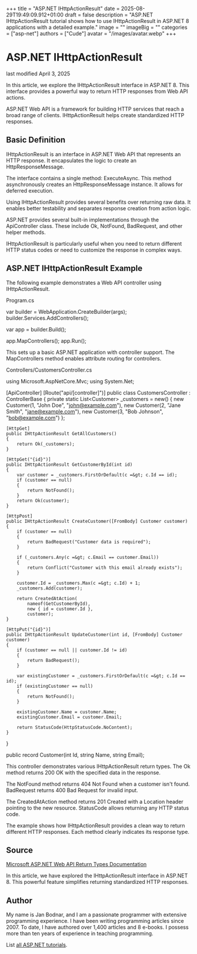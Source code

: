 +++
title = "ASP.NET IHttpActionResult"
date = 2025-08-29T19:49:09.912+01:00
draft = false
description = "ASP.NET IHttpActionResult tutorial shows how to use IHttpActionResult in ASP.NET 8 applications with a detailed example."
image = ""
imageBig = ""
categories = ["asp-net"]
authors = ["Cude"]
avatar = "/images/avatar.webp"
+++

# ASP.NET IHttpActionResult

last modified April 3, 2025

In this article, we explore the IHttpActionResult interface in ASP.NET 8. This
interface provides a powerful way to return HTTP responses from Web API actions.

ASP.NET Web API is a framework for building HTTP services that reach a broad
range of clients. IHttpActionResult helps create standardized HTTP responses.

## Basic Definition

IHttpActionResult is an interface in ASP.NET Web API that represents an HTTP
response. It encapsulates the logic to create an HttpResponseMessage.

The interface contains a single method: ExecuteAsync. This method asynchronously
creates an HttpResponseMessage instance. It allows for deferred execution.

Using IHttpActionResult provides several benefits over returning raw data. It
enables better testability and separates response creation from action logic.

ASP.NET provides several built-in implementations through the ApiController
class. These include Ok, NotFound, BadRequest, and other helper methods.

IHttpActionResult is particularly useful when you need to return different HTTP
status codes or need to customize the response in complex ways.

## ASP.NET IHttpActionResult Example

The following example demonstrates a Web API controller using IHttpActionResult.

Program.cs
  

var builder = WebApplication.CreateBuilder(args);
builder.Services.AddControllers();

var app = builder.Build();

app.MapControllers();
app.Run();

This sets up a basic ASP.NET application with controller support. The
MapControllers method enables attribute routing for controllers.

Controllers/CustomersController.cs
  

using Microsoft.AspNetCore.Mvc;
using System.Net;

[ApiController]
[Route("api/[controller]")]
public class CustomersController : ControllerBase
{
    private static List&lt;Customer&gt; _customers = new()
    {
        new Customer(1, "John Doe", "john@example.com"),
        new Customer(2, "Jane Smith", "jane@example.com"),
        new Customer(3, "Bob Johnson", "bob@example.com")
    };

    [HttpGet]
    public IHttpActionResult GetAllCustomers()
    {
        return Ok(_customers);
    }

    [HttpGet("{id}")]
    public IHttpActionResult GetCustomerById(int id)
    {
        var customer = _customers.FirstOrDefault(c =&gt; c.Id == id);
        if (customer == null)
        {
            return NotFound();
        }
        return Ok(customer);
    }

    [HttpPost]
    public IHttpActionResult CreateCustomer([FromBody] Customer customer)
    {
        if (customer == null)
        {
            return BadRequest("Customer data is required");
        }

        if (_customers.Any(c =&gt; c.Email == customer.Email))
        {
            return Conflict("Customer with this email already exists");
        }

        customer.Id = _customers.Max(c =&gt; c.Id) + 1;
        _customers.Add(customer);

        return CreatedAtAction(
            nameof(GetCustomerById),
            new { id = customer.Id },
            customer);
    }

    [HttpPut("{id}")]
    public IHttpActionResult UpdateCustomer(int id, [FromBody] Customer customer)
    {
        if (customer == null || customer.Id != id)
        {
            return BadRequest();
        }

        var existingCustomer = _customers.FirstOrDefault(c =&gt; c.Id == id);
        if (existingCustomer == null)
        {
            return NotFound();
        }

        existingCustomer.Name = customer.Name;
        existingCustomer.Email = customer.Email;

        return StatusCode(HttpStatusCode.NoContent);
    }
}

public record Customer(int Id, string Name, string Email);

This controller demonstrates various IHttpActionResult return types. The
Ok method returns 200 OK with the specified data in the response.

The NotFound method returns 404 Not Found when a customer isn't
found. BadRequest returns 400 Bad Request for invalid input.

The CreatedAtAction method returns 201 Created with a Location
header pointing to the new resource. StatusCode allows returning
any HTTP status code.

The example shows how IHttpActionResult provides a clean way to return
different HTTP responses. Each method clearly indicates its response type.

## Source

[Microsoft ASP.NET Web API Return Types Documentation](https://learn.microsoft.com/en-us/aspnet/core/web-api/action-return-types?view=aspnetcore-8.0)

In this article, we have explored the IHttpActionResult interface in ASP.NET 8.
This powerful feature simplifies returning standardized HTTP responses.

## Author

My name is Jan Bodnar, and I am a passionate programmer with extensive
programming experience. I have been writing programming articles since 2007.
To date, I have authored over 1,400 articles and 8 e-books. I possess more
than ten years of experience in teaching programming.

List [all ASP.NET tutorials](/all/#asp-net).